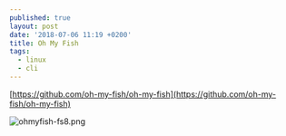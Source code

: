 ```yaml
---
published: true
layout: post
date: '2018-07-06 11:19 +0200'
title: Oh My Fish
tags:
  - linux
  - cli
---
```

[https://github.com/oh-my-fish/oh-my-fish](https://github.com/oh-my-fish/oh-my-fish)

![ohmyfish-fs8.png]({{site.baseurl}}/media/ohmyfish-fs8.png)
